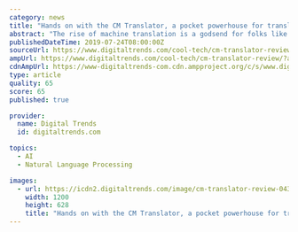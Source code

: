 ```yaml
---
category: news
title: "Hands on with the CM Translator, a pocket powerhouse for translation"
abstract: "The rise of machine translation is a godsend for folks like me, too lazy to learn a second language, but quick to grasp the utility of knowing one. At first blush, the CM Translator from Cheetah Mobile seems like the answer to every traveler’s dream ..."
publishedDateTime: 2019-07-24T08:00:00Z
sourceUrl: https://www.digitaltrends.com/cool-tech/cm-translator-review/
ampUrl: https://www.digitaltrends.com/cool-tech/cm-translator-review/?amp
cdnAmpUrl: https://www-digitaltrends-com.cdn.ampproject.org/c/s/www.digitaltrends.com/cool-tech/cm-translator-review/?amp
type: article
quality: 65
score: 65
published: true

provider:
  name: Digital Trends
  id: digitaltrends.com

topics:
  - AI
  - Natural Language Processing

images:
  - url: https://icdn2.digitaltrends.com/image/cm-translator-review-04331-1200x630-c-ar1.91.jpg
    width: 1200
    height: 628
    title: "Hands on with the CM Translator, a pocket powerhouse for translation"
---
```

